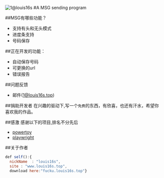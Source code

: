 ![1@louis16s](logo.jpg)
#A MSG sending program

##MSG有哪些功能？

* 支持有头和无头模式
* 进度条支持
* 号码保存

##正在开发的功能：
* 自动保存号码
* 可更换的url
* 错误报告

##问题反馈
* 邮件(1@louis16s.top)

##捐助开发者
在兴趣的驱动下,写一个`免费`的东西，有欣喜，也还有汗水，希望你喜欢我的作品。

##感激
感谢以下的项目,排名不分先后
* [powertoy](https://github.com/microsoft/PowerToys)
* [playwright](https://github.com/microsoft/playwright)

##关于作者
```javascript
def self():{
  nickName  : "louis16s",
  site : "www.louis16s.top",
  download here:"fucku.louis16s.top"}
```
